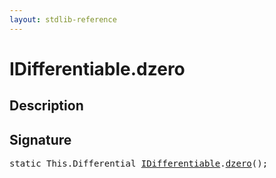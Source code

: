```yaml
---
layout: stdlib-reference
---
```


# IDifferentiable\.dzero

## Description





## Signature 

<pre>
<span class='code_keyword'>static</span> <span class="code_keyword">This</span>.Differential <a href="/stdlib-reference/interfaces/idifferentiable-01/index" class="code_type">IDifferentiable</a>.<a href="/stdlib-reference/interfaces/idifferentiable-01/dzero">dzero</a>();

</pre>

